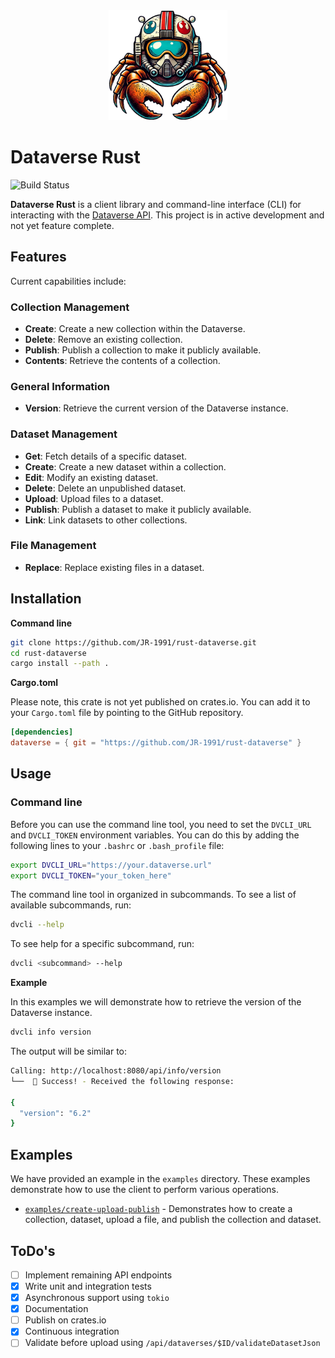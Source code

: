 <div align="center">
  <img src="./static/image.png" width="190">
</div>

# Dataverse Rust

![Build Status](https://github.com/JR-1991/rust-dataverse/actions/workflows/tests.yml/badge.svg)

**Dataverse Rust** is a client library and command-line interface (CLI) for interacting with
the [Dataverse API](https://guides.dataverse.org/en/latest/api/). This project is in active development and not yet
feature complete.

## Features

Current capabilities include:

### Collection Management

- **Create**: Create a new collection within the Dataverse.
- **Delete**: Remove an existing collection.
- **Publish**: Publish a collection to make it publicly available.
- **Contents**: Retrieve the contents of a collection.

### General Information

- **Version**: Retrieve the current version of the Dataverse instance.

### Dataset Management

- **Get**: Fetch details of a specific dataset.
- **Create**: Create a new dataset within a collection.
- **Edit**: Modify an existing dataset.
- **Delete**: Delete an unpublished dataset.
- **Upload**: Upload files to a dataset.
- **Publish**: Publish a dataset to make it publicly available.
- **Link**: Link datasets to other collections.

### File Management

- **Replace**: Replace existing files in a dataset.

## Installation

**Command line**

```bash
git clone https://github.com/JR-1991/rust-dataverse.git
cd rust-dataverse
cargo install --path .
```

**Cargo.toml**

Please note, this crate is not yet published on crates.io. You can add it to your `Cargo.toml` file by pointing to the
GitHub repository.

```toml
[dependencies]
dataverse = { git = "https://github.com/JR-1991/rust-dataverse" }
```

## Usage

### Command line

Before you can use the command line tool, you need to set the `DVCLI_URL` and `DVCLI_TOKEN` environment variables. You
can do this by adding the following lines to your `.bashrc` or `.bash_profile` file:

```bash
export DVCLI_URL="https://your.dataverse.url"
export DVCLI_TOKEN="your_token_here"
```

The command line tool in organized in subcommands. To see a list of available subcommands, run:

```bash
dvcli --help
```

To see help for a specific subcommand, run:

```bash
dvcli <subcommand> --help
```

**Example**

In this examples we will demonstrate how to retrieve the version of the Dataverse instance.

```bash
dvcli info version
```

The output will be similar to:

```bash
Calling: http://localhost:8080/api/info/version
└──  🎉 Success! - Received the following response:

{
  "version": "6.2"
}
```

## Examples

We have provided an example in the `examples` directory. These examples demonstrate how to use the client to perform
various operations.

* [`examples/create-upload-publish`](examples/create-upload-publish) - Demonstrates how to create a collection, dataset,
  upload a file, and publish the collection and dataset.

## ToDo's

- [ ] Implement remaining API endpoints
- [x] Write unit and integration tests
- [x] Asynchronous support using `tokio`
- [x] Documentation
- [ ] Publish on crates.io
- [x] Continuous integration
- [ ] Validate before upload using `/api/dataverses/$ID/validateDatasetJson`
